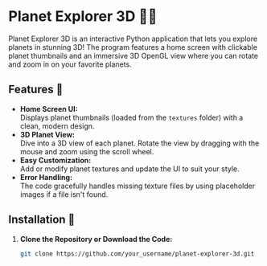 # Planet Explorer 3D 🌌🚀

Planet Explorer 3D is an interactive Python application that lets you explore planets in stunning 3D! The program features a home screen with clickable planet thumbnails and an immersive 3D OpenGL view where you can rotate and zoom in on your favorite planets.

## Features 🌟
- **Home Screen UI:**  
  Displays planet thumbnails (loaded from the `textures` folder) with a clean, modern design.
- **3D Planet View:**  
  Dive into a 3D view of each planet. Rotate the view by dragging with the mouse and zoom using the scroll wheel.
- **Easy Customization:**  
  Add or modify planet textures and update the UI to suit your style.
- **Error Handling:**  
  The code gracefully handles missing texture files by using placeholder images if a file isn't found.

## Installation 🔧
1. **Clone the Repository or Download the Code:**
   ```bash
   git clone https://github.com/your_username/planet-explorer-3d.git
